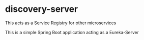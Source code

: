 # discovery-server
This acts as a Service Registry for other microservices

This is a simple Spring Boot application acting as a Eureka-Server

